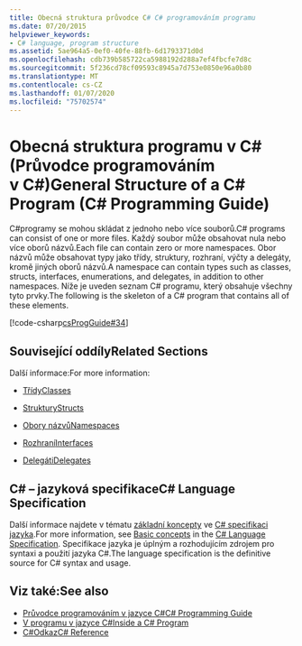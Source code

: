 ```yaml
---
title: Obecná struktura průvodce C# C# programováním programu
ms.date: 07/20/2015
helpviewer_keywords:
- C# language, program structure
ms.assetid: 5ae964a5-0ef0-40fe-88fb-6d1793371d0d
ms.openlocfilehash: cdb739b585722ca5988192d288a7ef4fbcfe7d8c
ms.sourcegitcommit: 5f236cd78cf09593c8945a7d753e0850e96a0b80
ms.translationtype: MT
ms.contentlocale: cs-CZ
ms.lasthandoff: 01/07/2020
ms.locfileid: "75702574"
---
```

# <a name="general-structure-of-a-c-program-c-programming-guide"></a><span data-ttu-id="1a13c-102">Obecná struktura programu v C# (Průvodce programováním v C#)</span><span class="sxs-lookup"><span data-stu-id="1a13c-102">General Structure of a C# Program (C# Programming Guide)</span></span>
<span data-ttu-id="1a13c-103">C#programy se mohou skládat z jednoho nebo více souborů.</span><span class="sxs-lookup"><span data-stu-id="1a13c-103">C# programs can consist of one or more files.</span></span> <span data-ttu-id="1a13c-104">Každý soubor může obsahovat nula nebo více oborů názvů.</span><span class="sxs-lookup"><span data-stu-id="1a13c-104">Each file can contain zero or more namespaces.</span></span> <span data-ttu-id="1a13c-105">Obor názvů může obsahovat typy jako třídy, struktury, rozhraní, výčty a delegáty, kromě jiných oborů názvů.</span><span class="sxs-lookup"><span data-stu-id="1a13c-105">A namespace can contain types such as classes, structs, interfaces, enumerations, and delegates, in addition to other namespaces.</span></span> <span data-ttu-id="1a13c-106">Níže je uveden seznam C# programu, který obsahuje všechny tyto prvky.</span><span class="sxs-lookup"><span data-stu-id="1a13c-106">The following is the skeleton of a C# program that contains all of these elements.</span></span>  
  
 [!code-csharp[csProgGuide#34](~/samples/snippets/csharp/VS_Snippets_VBCSharp/csProgGuide/CS/class2.cs#34)]  
  
## <a name="related-sections"></a><span data-ttu-id="1a13c-107">Související oddíly</span><span class="sxs-lookup"><span data-stu-id="1a13c-107">Related Sections</span></span>  
 <span data-ttu-id="1a13c-108">Další informace:</span><span class="sxs-lookup"><span data-stu-id="1a13c-108">For more information:</span></span>  
  
- [<span data-ttu-id="1a13c-109">Třídy</span><span class="sxs-lookup"><span data-stu-id="1a13c-109">Classes</span></span>](../classes-and-structs/classes.md)  
  
- [<span data-ttu-id="1a13c-110">Struktury</span><span class="sxs-lookup"><span data-stu-id="1a13c-110">Structs</span></span>](../classes-and-structs/structs.md)  
  
- [<span data-ttu-id="1a13c-111">Obory názvů</span><span class="sxs-lookup"><span data-stu-id="1a13c-111">Namespaces</span></span>](../namespaces/index.md)  
  
- [<span data-ttu-id="1a13c-112">Rozhraní</span><span class="sxs-lookup"><span data-stu-id="1a13c-112">Interfaces</span></span>](../interfaces/index.md)  
  
- [<span data-ttu-id="1a13c-113">Delegáti</span><span class="sxs-lookup"><span data-stu-id="1a13c-113">Delegates</span></span>](../delegates/index.md)  
  
## <a name="c-language-specification"></a><span data-ttu-id="1a13c-114">C# – jazyková specifikace</span><span class="sxs-lookup"><span data-stu-id="1a13c-114">C# Language Specification</span></span>  

<span data-ttu-id="1a13c-115">Další informace najdete v tématu [základní koncepty](~/_csharplang/spec/basic-concepts.md) ve [ C# specifikaci jazyka](/dotnet/csharp/language-reference/language-specification/introduction).</span><span class="sxs-lookup"><span data-stu-id="1a13c-115">For more information, see [Basic concepts](~/_csharplang/spec/basic-concepts.md) in the [C# Language Specification](/dotnet/csharp/language-reference/language-specification/introduction).</span></span> <span data-ttu-id="1a13c-116">Specifikace jazyka je úplným a rozhodujícím zdrojem pro syntaxi a použití jazyka C#.</span><span class="sxs-lookup"><span data-stu-id="1a13c-116">The language specification is the definitive source for C# syntax and usage.</span></span>
  
## <a name="see-also"></a><span data-ttu-id="1a13c-117">Viz také:</span><span class="sxs-lookup"><span data-stu-id="1a13c-117">See also</span></span>

- [<span data-ttu-id="1a13c-118">Průvodce programováním v jazyce C#</span><span class="sxs-lookup"><span data-stu-id="1a13c-118">C# Programming Guide</span></span>](../index.md)
- [<span data-ttu-id="1a13c-119">V programu v jazyce C#</span><span class="sxs-lookup"><span data-stu-id="1a13c-119">Inside a C# Program</span></span>](./index.md)
- [<span data-ttu-id="1a13c-120">C#Odkaz</span><span class="sxs-lookup"><span data-stu-id="1a13c-120">C# Reference</span></span>](../../language-reference/index.md)
